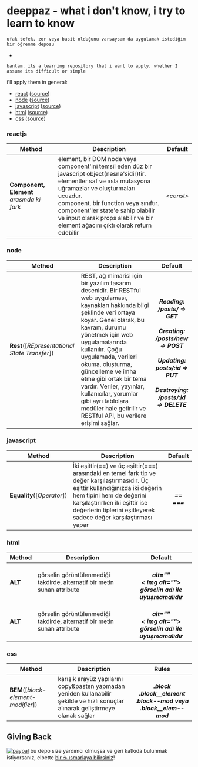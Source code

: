 deeppaz - what i don't know, i try to learn to know
=======================


```
ufak tefek. zor veya basit olduğunu varsaysam da uygulamak istediğim bir öğrenme deposu
```
-
```
bantam. its a learning repository that i want to apply, whether I assume its difficult or simple
```

i'll apply them in general:
* [react](https://github.com/deeppaz/30seconds#react) ([source](https://github.com/30-seconds/30-seconds-of-react))
* [node](https://github.com/deeppaz/30seconds#node) ([source](https://github.com/30-seconds/30-seconds-of-code))
* [javascript](https://github.com/deeppaz/30seconds#javascript) ([source](https://github.com/30-seconds/30-seconds-of-code))
* [html](https://github.com/deeppaz/30seconds#html) ([source](https://github.com/30-seconds/30-seconds-of-interviews))
* [css](https://github.com/deeppaz/30seconds#css) ([source](https://github.com/30-seconds/30-seconds-of-css))



### reactjs

| Method | Description | Default |
| --- | --- | :--: |
| <b>Component, Element</b> <i>arasında ki fark</i> | element, bir DOM node veya component'ini temsil eden düz bir javascript object(nesne'sidir)tir. elementler saf ve asla mutasyona uğramazlar ve oluşturmaları ucuzdur. <br> component, bir function veya sınıftır. component'ler state'e sahip olabilir ve input olarak props alabilir ve bir element ağacını çıktı olarak return edebilir | *&lt;const&gt;* |



### node

| Method | Description | Default |
| --- | --- | :--: |
| <b>Rest</b>([<i>REpresentational State Transfer</i>]) | REST, ağ mimarisi için bir yazılım tasarım desenidir. Bir RESTful web uygulaması, kaynakları hakkında bilgi şeklinde veri ortaya koyar. Genel olarak, bu kavram, durumu yönetmek için web uygulamalarında kullanılır. Çoğu uygulamada, verileri okuma, oluşturma, güncelleme ve imha etme gibi ortak bir tema vardır. Veriler, yayınlar, kullanıcılar, yorumlar gibi ayrı tablolara modüler hale getirilir ve RESTful API, bu verilere erişimi sağlar. | *<b> <br> Reading: /posts/ => GET <br> <br> Creating: /posts/new => POST <br> <br> Updating: posts/:id => PUT <br> <br> Destroying: /posts/:id => DELETE <br> </b>* |



### javascript

| Method | Description | Default |
| --- | --- | :--: |
| <b>Equality</b>([<i>Operator</i>]) | İki eşittir(==) ve üç eşittir(===) arasındaki en temel fark tip ve değer karşılaştırmasıdır. Üç eşittir kullandığınızda iki değerin hem tipini hem de değerini karşılaştırırken iki eşittir ise değerlerin tiplerini eşitleyerek sadece değer karşılaştırması yapar | *<b> <br> ==  <br> === <br> </b>* |



### html

| Method | Description | Default |
| --- | --- | :--: |
| <b>ALT</b> | görselin görüntülenmediği takdirde, alternatif bir metin sunan attribute  | *<b> <br> alt=""  <br> < img alt=""> <br> görselin adı ile uyuşmamalıdır<br> </b>* |
| <b>ALT</b> | görselin görüntülenmediği takdirde, alternatif bir metin sunan attribute  | *<b> <br> alt=""  <br> < img alt=""> <br> görselin adı ile uyuşmamalıdır<br> </b>* |



### css

| Method | Description | Rules |
| --- | --- | :--: |
| <b>BEM</b>([<i>block-element-modifier</i>]) | karışık arayüz yapılarını copy&pasten yapmadan yeniden kullanabilir şekilde ve hızlı sonuçlar alınarak geliştirmeye olanak sağlar | *<b> <br /> .block <br/> .block__element <br/> .block--mod veya .block__elem--mod <b/>* |



## Giving Back

[![paypal](https://www.paypalobjects.com/en_US/i/btn/btn_donate_SM.gif)](https://streamlabs.com/enso/tip) bu depo size yardımcı olmuşsa ve geri katkıda bulunmak istiyorsanız, elbette [bir ☕ ısmarlaya bilirsiniz](https://streamlabs.com/enso/tip)!

[npm-img]: https://img.shields.io/npm/v/3d-force-graph.svg
[npm-url]: https://npmjs.org/package/3d-force-graph
[build-size-img]: https://img.shields.io/bundlephobia/minzip/3d-force-graph.svg
[build-size-url]: https://bundlephobia.com/result?p=3d-force-graph
[dependencies-img]: https://img.shields.io/david/vasturiano/3d-force-graph.svg
[dependencies-url]: https://david-dm.org/vasturiano/3d-force-graph
